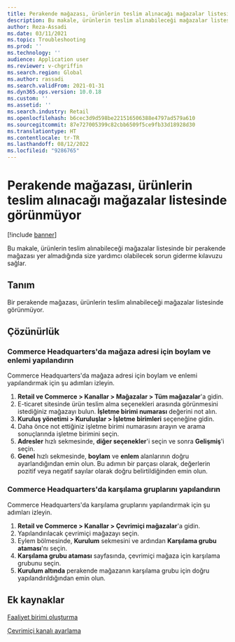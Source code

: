 ```yaml
---
title: Perakende mağazası, ürünlerin teslim alınacağı mağazalar listesinde görünmüyor
description: Bu makale, ürünlerin teslim alınabileceği mağazalar listesinde bir perakende mağazası yer almadığında size yardımcı olabilecek sorun giderme kılavuzu sağlar.
author: Reza-Assadi
ms.date: 03/11/2021
ms.topic: Troubleshooting
ms.prod: ''
ms.technology: ''
audience: Application user
ms.reviewer: v-chgriffin
ms.search.region: Global
ms.author: rassadi
ms.search.validFrom: 2021-01-31
ms.dyn365.ops.version: 10.0.18
ms.custom: ''
ms.assetid: ''
ms.search.industry: Retail
ms.openlocfilehash: b6cec3d9d598be221516506388e4797ad579a610
ms.sourcegitcommit: 87e727005399c82cbb6509f5ce9fb33d18928d30
ms.translationtype: HT
ms.contentlocale: tr-TR
ms.lasthandoff: 08/12/2022
ms.locfileid: "9286765"
---
```

# <a name="retail-store-doesnt-appear-in-the-list-of-stores-to-pick-up-from"></a>Perakende mağazası, ürünlerin teslim alınacağı mağazalar listesinde görünmüyor

[!include [banner](../../includes/banner.md)]

Bu makale, ürünlerin teslim alınabileceği mağazalar listesinde bir perakende mağazası yer almadığında size yardımcı olabilecek sorun giderme kılavuzu sağlar.

## <a name="description"></a>Tanım

Bir perakende mağazası, ürünlerin teslim alınabileceği mağazalar listesinde görünmüyor.

## <a name="resolution"></a>Çözünürlük

### <a name="configure-the-longitude-and-latitude-for-the-store-address-in-commerce-headquarters"></a>Commerce Headquarters'da mağaza adresi için boylam ve enlemi yapılandırın

Commerce Headquarters'da mağaza adresi için boylam ve enlemi yapılandırmak için şu adımları izleyin.

1. **Retail ve Commerce \> Kanallar \> Mağazalar \> Tüm mağazalar**'a gidin.
1. E-ticaret sitesinde ürün teslim alma seçenekleri arasında görünmesini istediğiniz mağazayı bulun. **İşletme birimi numarası** değerini not alın.
1. **Kuruluş yönetimi \> Kuruluşlar \> İşletme birimleri** seçeneğine gidin.
1. Daha önce not ettiğiniz işletme birimi numarasını arayın ve arama sonuçlarında işletme birimini seçin.
1. **Adresler** hızlı sekmesinde, **diğer seçenekler**'i seçin ve sonra **Gelişmiş**'i seçin.
1. **Genel** hızlı sekmesinde, **boylam** ve **enlem** alanlarının doğru ayarlandığından emin olun. Bu adımın bir parçası olarak, değerlerin pozitif veya negatif sayılar olarak doğru belirtildiğinden emin olun.

### <a name="configure-fulfillment-groups-in-commerce-headquarters"></a>Commerce Headquarters'da karşılama gruplarını yapılandırın

Commerce Headquarters'da karşılama gruplarını yapılandırmak için şu adımları izleyin.

1. **Retail ve Commerce \> Kanallar \> Çevrimiçi mağazalar**'a gidin.
1. Yapılandırılacak çevrimiçi mağazayı seçin.
1. Eylem bölmesinde, **Kurulum** sekmesini ve ardından **Karşılama grubu ataması**'nı seçin.
1. **Karşılama grubu ataması** sayfasında, çevrimiçi mağaza için karşılama grubunu seçin.
1. **Kurulum altında** perakende mağazanın karşılama grubu için doğru yapılandırıldığından emin olun.

## <a name="additional-resources"></a>Ek kaynaklar 

[Faaliyet birimi oluşturma](../../fin-ops-core/fin-ops/organization-administration/tasks/create-operating-unit.md)

[Çevrimiçi kanalı ayarlama](../channel-setup-online.md)
